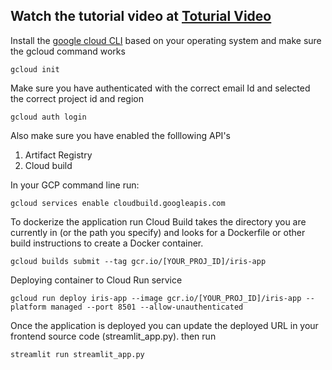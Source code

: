 ## Watch the tutorial video at [Toturial Video](https://www.youtube.com/watch?v=O0X6NoQyEf0)

Install the [google cloud CLI](https://cloud.google.com/sdk/docs/install) based on your operating system and make sure the gcloud command works 



```
gcloud init
```
Make sure you have authenticated with the correct email Id and selected the correct project id and region
```
gcloud auth login
```

Also make sure you have enabled the folllowing API's
1. Artifact Registry
2. Cloud build

In your GCP command line run:
```
gcloud services enable cloudbuild.googleapis.com

```

To dockerize the application run
Cloud Build takes the directory you are currently in (or the path you specify) and looks for a Dockerfile or other build instructions to create a Docker container.

```
gcloud builds submit --tag gcr.io/[YOUR_PROJ_ID]/iris-app
```  

Deploying container to Cloud Run service

```
gcloud run deploy iris-app --image gcr.io/[YOUR_PROJ_ID]/iris-app --platform managed --port 8501 --allow-unauthenticated   
```

Once the application is deployed you can update the deployed URL in your frontend source code (streamlit_app.py). then run 

```
streamlit run streamlit_app.py
```


